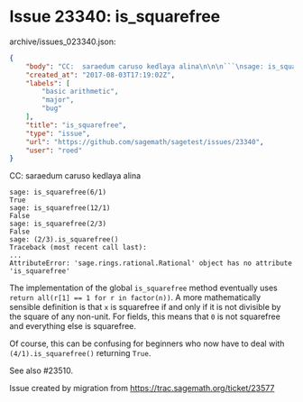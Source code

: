 # Issue 23340: is_squarefree

archive/issues_023340.json:
```json
{
    "body": "CC:  saraedum caruso kedlaya alina\n\n\n```\nsage: is_squarefree(6/1)\nTrue\nsage: is_squarefree(12/1)\nFalse\nsage: is_squarefree(2/3)\nFalse\nsage: (2/3).is_squarefree()\nTraceback (most recent call last):\n...\nAttributeError: 'sage.rings.rational.Rational' object has no attribute 'is_squarefree'\n```\n\nThe implementation of the global `is_squarefree` method eventually uses `return all(r[1] == 1 for r in factor(n))`.  A more mathematically sensible definition is that `x` is squarefree if and only if it is not divisible by the square of any non-unit.  For fields, this means that `0` is not squarefree and everything else is squarefree.\n\nOf course, this can be confusing for beginners who now have to deal with `(4/1).is_squarefree()` returning `True`.\n\nSee also #23510.\n\n\nIssue created by migration from https://trac.sagemath.org/ticket/23577\n\n",
    "created_at": "2017-08-03T17:19:02Z",
    "labels": [
        "basic arithmetic",
        "major",
        "bug"
    ],
    "title": "is_squarefree",
    "type": "issue",
    "url": "https://github.com/sagemath/sagetest/issues/23340",
    "user": "roed"
}
```
CC:  saraedum caruso kedlaya alina


```
sage: is_squarefree(6/1)
True
sage: is_squarefree(12/1)
False
sage: is_squarefree(2/3)
False
sage: (2/3).is_squarefree()
Traceback (most recent call last):
...
AttributeError: 'sage.rings.rational.Rational' object has no attribute 'is_squarefree'
```

The implementation of the global `is_squarefree` method eventually uses `return all(r[1] == 1 for r in factor(n))`.  A more mathematically sensible definition is that `x` is squarefree if and only if it is not divisible by the square of any non-unit.  For fields, this means that `0` is not squarefree and everything else is squarefree.

Of course, this can be confusing for beginners who now have to deal with `(4/1).is_squarefree()` returning `True`.

See also #23510.


Issue created by migration from https://trac.sagemath.org/ticket/23577


